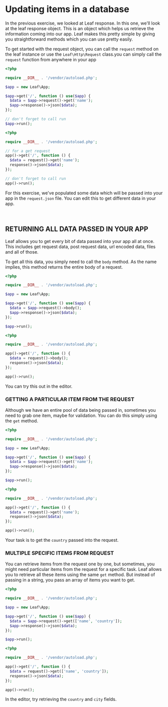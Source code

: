 # Updating items in a database

In the previous exercise, we looked at Leaf response. In this one, we'll look at the leaf response object. This is an object which helps us retrieve the information coming into our app. Leaf makes this pretty simple by giving you straightforward methods which you can use pretty easily.

To get started with the request object, <span class="class-mode">you can call the `request` method on the leaf instance or use the `Leaf\Http\Request` class.</span><span class="functional-mode">you can simply call the `request` function from anywhere in your app</span>

<div class="class-mode">

```php
<?php

require __DIR__ . '/vendor/autoload.php';

$app = new Leaf\App;

$app->get('/', function () use($app) {
  $data = $app->request()->get('name');
  $app->response()->json($data);
});

// don't forget to call run
$app->run();
```

</div>
<div class="functional-mode">

```php
<?php

require __DIR__ . '/vendor/autoload.php';

// for a get request
app()->get('/', function () {
  $data = request()->get('name');
  response()->json($data);
});

// don't forget to call run
app()->run();
```

</div>

For this exercise, we've populated some data which will be passed into your app in the `request.json` file. You can edit this to get different data in your app.

<br>

## RETURNING ALL DATA PASSED IN YOUR APP

Leaf allows you to get every bit of data passed into your app all at once. This includes get request data, post request data, url encoded data, files and all of those.

To get all this data, you simply need to call the `body` method. As the name implies, this method returns the entire body of a request.

<div class="class-mode">

```php
<?php

require __DIR__ . '/vendor/autoload.php';

$app = new Leaf\App;

$app->get('/', function () use($app) {
  $data = $app->request()->body();
  $app->response()->json($data);
});

$app->run();
```

</div>
<div class="functional-mode">

```php
<?php

require __DIR__ . '/vendor/autoload.php';

app()->get('/', function () {
  $data = request()->body();
  response()->json($data);
});

app()->run();
```

</div>

You can try this out in the editor.

### GETTING A PARTICULAR ITEM FROM THE REQUEST

Although we have an entire pool of data being passed in, sometimes you need to grab one item, maybe for validation. You can do this simply using the `get` method.

<div class="class-mode">

```php
<?php

require __DIR__ . '/vendor/autoload.php';

$app = new Leaf\App;

$app->get('/', function () use($app) {
  $data = $app->request()->get('name');
  $app->response()->json($data);
});

$app->run();
```

</div>
<div class="functional-mode">

```php
<?php

require __DIR__ . '/vendor/autoload.php';

app()->get('/', function () {
  $data = request()->get('name');
  response()->json($data);
});

app()->run();
```

</div>

Your task is to get the `country` passed into the request.

### MULTIPLE SPECIFIC ITEMS FROM REQUEST

You can retrieve items from the request one by one, but sometimes, you might need particular items from the request for a specific task. Leaf allows you to retrieve all these items using the same `get` method. But instead of passing in a string, you pass an array of items you want to get.

<div class="class-mode">

```php
<?php

require __DIR__ . '/vendor/autoload.php';

$app = new Leaf\App;

$app->get('/', function () use($app) {
  $data = $app->request()->get(['name', 'country']);
  $app->response()->json($data);
});

$app->run();
```

</div>
<div class="functional-mode">

```php
<?php

require __DIR__ . '/vendor/autoload.php';

app()->get('/', function () {
  $data = request()->get(['name', 'country']);
  response()->json($data);
});

app()->run();
```

</div>

In the editor, try retrieving the `country` and `city` fields.
